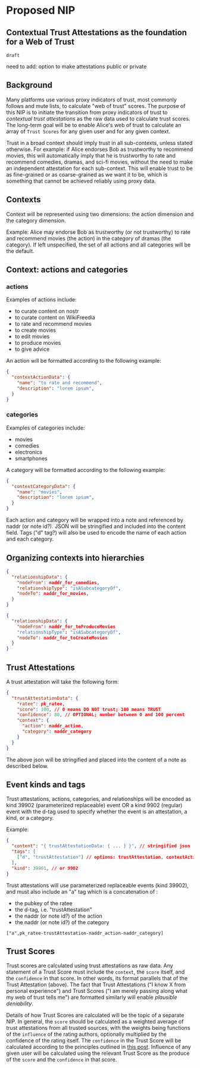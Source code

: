 Proposed NIP
======

Contextual Trust Attestations as the foundation for a Web of Trust
-------------------------------

`draft` 

need to add: option to make attestations public or private

## Background 

Many platforms use various proxy indicators of trust, most commonly follows and mute lists, to calculate "web of trust" scores. The purpose of this NIP is to initiate the transition from proxy indicators of trust to *contextual trust attestations* as the raw data used to calculate trust scores. The long-term goal will be to enable Alice's web of trust to calculate an array of `Trust Scores` for any given user and for any given context.

Trust in a broad context should imply trust in all sub-contexts, unless stated otherwise. For example: if Alice endorses Bob as trustworthy to recommend movies, this will automatically imply that he is trustworthy to rate and recommend comedies, dramas, and sci-fi movies, without the need to make an independent attestation for each sub-context. This will enable trust to be as fine-grained or as coarse-grained as we want it to be, which is something that cannot be achieved reliably using proxy data.

## Contexts

Context will be represented using two dimensions: the action dimension and the category dimension.

Example: Alice may endorse Bob as trustworthy (or not trustworthy) to rate and recommend movies (the action) in the category of dramas (the category). If left unspecified, the set of all actions and all categories will be the default.

## Context: actions and categories

### actions

Examples of actions include:
- to curate content on nostr
- to curate content on WikiFreedia
- to rate and recommend movies
- to create movies
- to edit movies
- to produce movies
- to give advice

An action will be formatted according to the following example:

```json
{
  "contextActionData": {
    "name": "to rate and recommend",
    "description": "lorem ipsum",
  }
}
```

### categories

Examples of categories include:
- movies
- comedies
- electronics
- smartphones

A category will be formatted according to the following example:

```json
{
  "contextCategoryData": {
    "name": "movies",
    "description": "lorem ipsum",
  }
}
```

Each action and category will be wrapped into a note and referenced by naddr (or note id?). JSON will be stringified and included into the content field. Tags ("d" tag?) will also be used to encode the name of each action and each category.

## Organizing contexts into hierarchies

```json
{
  "relationshipData": {
    "nodeFrom": naddr_for_comedies,
    "relationshipType": "isASubcategoryOf",
    "nodeTo": naddr_for_movies,
  }
}
```

```json
{
  "relationshipData": {
    "nodeFrom": naddr_for_toProduceMovies
    "relationshipType": "isASubcategoryOf",
    "nodeTo": naddr_for_toCreateMovies
  }
}
```

## Trust Attestations

A trust attestation will take the following form:

```json
{
  "trustAttestationData": {
    "ratee": pk_ratee,
    "score": 100, // 0 means DO NOT trust; 100 means TRUST
    "confidence": 80, // OPTIONAL; number between 0 and 100 percent
    "context": {
      "action": naddr_action,
      "category": naddr_category
    }
  }
}
```

The above json will be stringified and placed into the content of a note as described below.

## Event kinds and tags

Trust attestations, actions, categories, and relationships will be encoded as kind 39902 (parameterized replaceable) event OR a kind 9902 (regular) event with the d-tag used to specify whether the event is an attestation, a kind, or a category.

Example: 

```json
{
  "content": "{ trustAttestationData: { ... } }", // stringified json 
  "tags": [
    ["d", "trustAttestation"] // options: trustAttestation, contextAction, contextCategory, relationship
  ],
  "kind": 39901, // or 9902
}
```

Trust attestations will use parameterized replaceable events (kind 39902), and must also include an "a" tag which is a concatenation of :
- the pubkey of the ratee 
- the d-tag, i.e. "trustAttestation"
- the naddr (or note id?) of the action
- the naddr (or note id?) of the category

`["a",pk_ratee-trustAttestation-naddr_action-naddr_category]`

## Trust Scores

Trust scores are calculated using trust attestations as raw data. Any statement of a Trust Score must include the `context`, the `score` itself, and the `confidence` in that score. In other words, its format parallels that of the Trust Attestation (above). The fact that Trust Attestations ("I know X from personal experience") and Trust Scores ("I am merely passing along what my web of trust tells me") are formatted similarly will enable *plausible deniability*.

Details of how Trust Scores are calculated will be the topic of a separate NIP. In general, the `score` should be calculated as a weighted average of trust attestations from all trusted sources, with the weights being functions of the `influence` of the rating authors, optionally multiplied by the confidence of the rating itself. The `confidence` in the Trust Score will be calculated according to the principles outlined in [this post](https://habla.news/a/naddr1qqxnzdes8q6rwv3hxs6rjvpeqgs98k45ww24g26dl8yatvefx3qrkaglp2yzu6dm3hv2vcxl822lqtgrqsqqqa28kn8wur). Influence of any given user will be calculated using the relevant Trust Score as the produce of the `score` and the `confidence` in that score.

